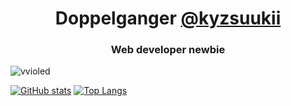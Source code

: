 <h1 align="center">Doppelganger <a href="https://github.com/kyzsuukii">@kyzsuukii</a></h1>
<h3 align="center">Web developer newbie</h3>

<p align="left"> <img src="https://komarev.com/ghpvc/?username=vvioled&label=Profile%20views&color=0e75b6&style=flat" alt="vvioled" /> </p>

[![GitHub stats](https://github-readme-stats.vercel.app/api?username=vvioled&count_private=true&show_icons=true)](https://github.com/anuraghazra/github-readme-stats)
[![Top Langs](https://github-readme-stats-one-bice.vercel.app/api/top-langs/?username=vvioled&layout=compact&langs_count=10)](https://github.com/anuraghazra/github-readme-stats)
